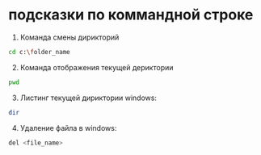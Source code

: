 # подсказки по коммандной строке

1. Команда смены дирикторий
```sh
cd c:\folder_name
```

2. Команда отображения текущей дериктории
```sh
pwd
```

3. Листинг текущей дириктории 
windows:
```sh
dir
```

4. Удаление файла в windows:
```sh
del <file_name>
```